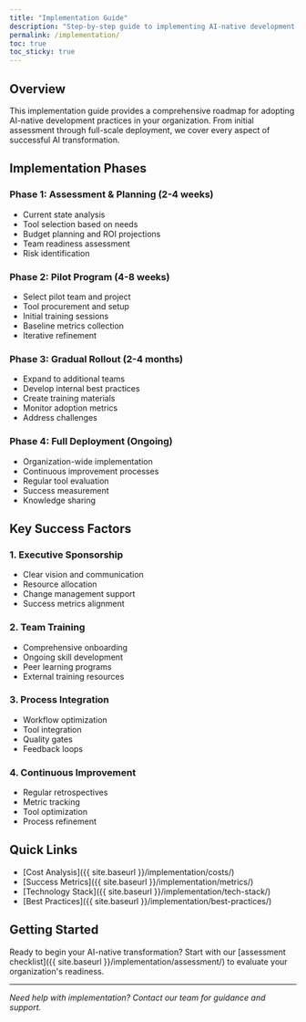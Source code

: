 ```yaml
---
title: "Implementation Guide"
description: "Step-by-step guide to implementing AI-native development practices in your organization"
permalink: /implementation/
toc: true
toc_sticky: true
---
```


## Overview

This implementation guide provides a comprehensive roadmap for adopting AI-native development practices in your organization. From initial assessment through full-scale deployment, we cover every aspect of successful AI transformation.

## Implementation Phases

### Phase 1: Assessment & Planning (2-4 weeks)
- Current state analysis
- Tool selection based on needs
- Budget planning and ROI projections
- Team readiness assessment
- Risk identification

### Phase 2: Pilot Program (4-8 weeks)
- Select pilot team and project
- Tool procurement and setup
- Initial training sessions
- Baseline metrics collection
- Iterative refinement

### Phase 3: Gradual Rollout (2-4 months)
- Expand to additional teams
- Develop internal best practices
- Create training materials
- Monitor adoption metrics
- Address challenges

### Phase 4: Full Deployment (Ongoing)
- Organization-wide implementation
- Continuous improvement processes
- Regular tool evaluation
- Success measurement
- Knowledge sharing

## Key Success Factors

### 1. Executive Sponsorship
- Clear vision and communication
- Resource allocation
- Change management support
- Success metrics alignment

### 2. Team Training
- Comprehensive onboarding
- Ongoing skill development
- Peer learning programs
- External training resources

### 3. Process Integration
- Workflow optimization
- Tool integration
- Quality gates
- Feedback loops

### 4. Continuous Improvement
- Regular retrospectives
- Metric tracking
- Tool optimization
- Process refinement

## Quick Links

- [Cost Analysis]({{ site.baseurl }}/implementation/costs/)
- [Success Metrics]({{ site.baseurl }}/implementation/metrics/)
- [Technology Stack]({{ site.baseurl }}/implementation/tech-stack/)
- [Best Practices]({{ site.baseurl }}/implementation/best-practices/)

## Getting Started

Ready to begin your AI-native transformation? Start with our [assessment checklist]({{ site.baseurl }}/implementation/assessment/) to evaluate your organization's readiness.

---

*Need help with implementation? Contact our team for guidance and support.*